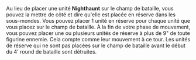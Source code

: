 Au lieu de placer une unité **Nighthaunt** sur le champ de bataille, vous pouvez la mettre de côté et dire qu'elle est placée en réserve dans les sous-mondes. Vous pouvez placer 1 unité en réserve pour chaque unité que vous placez sur le champ de bataille. À la fin de votre phase de mouvement, vous pouvez placer une ou plusieurs unités de réserve à plus de 9" de toute figurine ennemie. Cela compte comme leur mouvement à ce tour. Les unités de réserve qui ne sont pas placées sur le champ de bataille avant le début du 4' round de bataille sont détruites. 